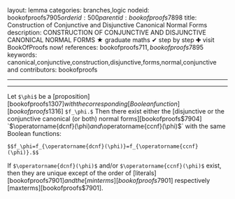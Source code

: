 layout: lemma
categories: branches,logic
nodeid: bookofproofs$7905
orderid: 500
parentid: bookofproofs$7898
title: Construction of Conjunctive and Disjunctive Canonical Normal Forms
description: CONSTRUCTION OF CONJUNCTIVE AND DISJUNCTIVE CANONICAL NORMAL FORMS &#9733; graduate maths &#10004; step by step &#10010; visit BookOfProofs now!
references: bookofproofs$711,bookofproofs$7895
keywords: canonical,conjunctive,construction,disjunctive,forms,normal,conjunctive and
contributors: bookofproofs

---


---

Let `$\phi$` be a [proposition][bookofproofs$1307] with the corresponding [Boolean function][bookofproofs$1316] `$f_\phi.$` Then there exist either the [disjunctive or the conjunctive canonical (or both) normal forms][bookofproofs$7904] `$\operatorname{dcnf}(\phi)$` and `$\operatorname{ccnf}(\phi)$` with the same Boolean functions:

`$$f_\phi=f_{\operatorname{dcnf}(\phi)}=f_{\operatorname{ccnf}(\phi)}.$$`

If `$\operatorname{dcnf}(\phi)$` and/or `$\operatorname{ccnf}(\phi)$` exist, then they are unique except of the order of [literals][bookofproofs$7901] and the [minterms][bookofproofs$7901] respectively [maxterms][bookofproofs$7901].
